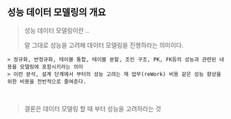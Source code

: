 
## 성능 데이터 모델링의 개요

> 성능 데이터 모델링이란 ..
>
> 말 그대로 성능을 고려해 데이터 모델링을 진행하라는 의미이다.

```
> 정규화, 반정규화, 테이블 통합, 테이블 분할, 조인 구조, PK, FK등의 성능과 관련된 내용을 모델링에 포함시키라는 의미
> 이런 분석, 설계 단계에서 부터의 성능 고려는 재 업무(reWork) 비용 같은 성능 향상을 위한 비용을 전반적으로 줄여준다.
```


<br>

> 결론은 데이터 모델링 할 때 부터 성능을 고려하라는 것




